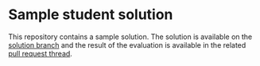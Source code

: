 # Sample student solution

This repository contains a sample solution. The solution is available on the [solution branch](https://github.com/akosdudas/ahk-sample-studentsolution/tree/solution) and the result of the evaluation is available in the related [pull request thread](https://github.com/akosdudas/ahk-sample-studentsolution/pull/1).